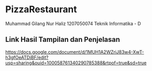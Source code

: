 # PizzaRestaurant
Muhammad Gilang Nur Haliz
1207050074
Teknik Informatika - D

## Link Hasil Tampilan dan Penjelasan
https://docs.google.com/document/d/1MUH1A2WZriJ83w4-XwT-h3gfOeATDjBF/edit?usp=sharing&ouid=100058761340290785388&rtpof=true&sd=true
